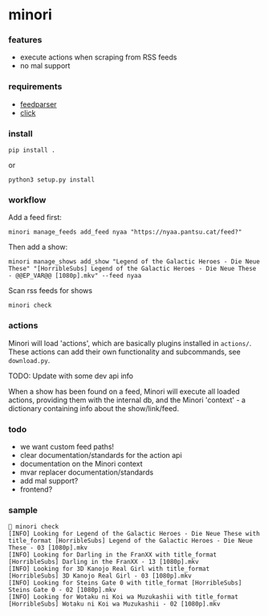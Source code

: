 # minori

### features
* execute actions when scraping from RSS feeds
* no mal support

### requirements
* [feedparser](https://pypi.python.org/pypi/feedparser)
* [click](http://click.pocoo.org/5/)

### install

`pip install .` 

or

`python3 setup.py install`

### workflow
Add a feed first:

`minori manage_feeds add_feed nyaa "https://nyaa.pantsu.cat/feed?"`

Then add a show:

```minori manage_shows add_show "Legend of the Galactic Heroes - Die Neue These" "[HorribleSubs] Legend of the Galactic Heroes - Die Neue These - @@EP_VAR@@ [1080p].mkv" --feed nyaa```

Scan rss feeds for shows

`minori check`

### actions

Minori will load 'actions', which are basically plugins installed in `actions/`.
These actions can add their own functionality and subcommands, see `download.py`.

TODO: Update with some dev api info

When a show has been found on a feed, Minori will execute all loaded actions,
providing them with the internal db, and the Minori 'context' - a dictionary containing
info about the show/link/feed.

### todo
* we want custom feed paths!
* clear documentation/standards for the action api
* documentation on the Minori context
* mvar replacer documentation/standards
* add mal support?
* frontend?

### sample
```
 minori check
[INFO] Looking for Legend of the Galactic Heroes - Die Neue These with title_format [HorribleSubs] Legend of the Galactic Heroes - Die Neue These - 03 [1080p].mkv
[INFO] Looking for Darling in the FranXX with title_format [HorribleSubs] Darling in the FranXX - 13 [1080p].mkv
[INFO] Looking for 3D Kanojo Real Girl with title_format [HorribleSubs] 3D Kanojo Real Girl - 03 [1080p].mkv
[INFO] Looking for Steins Gate 0 with title_format [HorribleSubs] Steins Gate 0 - 02 [1080p].mkv
[INFO] Looking for Wotaku ni Koi wa Muzukashii with title_format [HorribleSubs] Wotaku ni Koi wa Muzukashii - 02 [1080p].mkv
```
